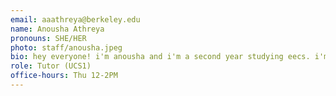 ```yaml
---
email: aaathreya@berkeley.edu
name: Anousha Athreya
pronouns: SHE/HER
photo: staff/anousha.jpeg
bio: hey everyone! i'm anousha and i'm a second year studying eecs. i'm a fan of mystery movies and detective shows so let me know if you have any recs!
role: Tutor (UCS1)
office-hours: Thu 12-2PM
---
```

